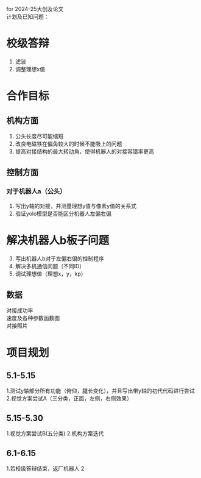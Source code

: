 for 2024-25大创及论文  
计划及已知问题：
# 校级答辩
1. 滤波
2. 调整理想x值   

# 合作目标
## 机构方面
1. 公头长度尽可能缩短
2. 改良电磁铁在偏角较大的时候不能吸上的问题
3. 提高对接结构的最大转动角，使得机器人的对接容错率更高

## 控制方面
### 对于机器人a（公头）
1. 写出y轴的对接，并测量理想y值与像素y值的关系式
2. 验证yolo模型是否能区分机器人左偏右偏
# 解决机器人b板子问题
3. 写出机器人b对于左偏右偏的控制程序
4. 解决多机通信问题（不同ID）
5. 调试理想值（理想x，y，kp）

## 数据
对接成功率  
速度及各种参数函数图  
对接照片

# 项目规划
## 5.1-5.15 
1.测试y轴部分所有功能（俯仰，腿长变化），并且写出带y轴的初代代码进行尝试
2.视觉方案尝试A（三分类，正面，左侧，右侧效果）
## 5.15-5.30 
1.视觉方案尝试B(五分类)
2.机构方案迭代
## 6.1-6.15
1.若校级答辩结束，返厂机器人
2.








